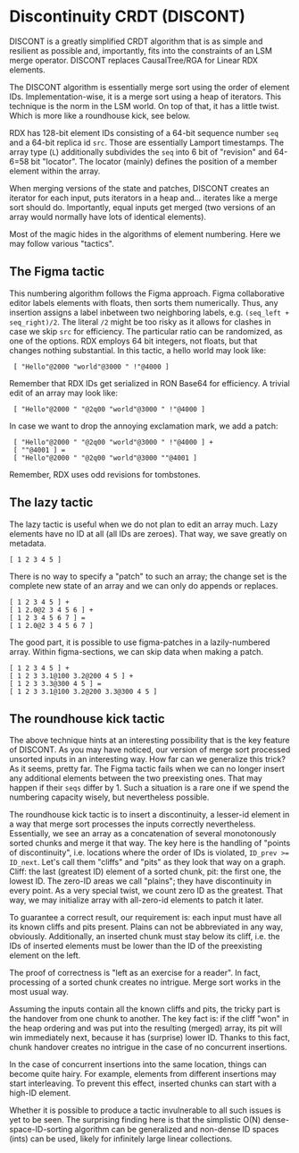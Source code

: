 #   Discontinuity CRDT (DISCONT)

DISCONT is a greatly simplified CRDT algorithm that
is as simple and resilient as possible and, importantly,
fits into the constraints of an LSM merge operator.
DISCONT replaces CausalTree/RGA for Linear RDX elements.

The DISCONT algorithm is essentially merge sort using the
order of element IDs. Implementation-wise, it is a merge
sort using a heap of iterators. This technique is the norm
in the LSM world. On top of that, it has a little twist.
Which is more like a roundhouse kick, see below.

RDX has 128-bit element IDs consisting of a 64-bit sequence
number `seq` and a 64-bit replica id `src`. Those are essentially 
Lamport timestamps. The array type (`L`) additionally subdivides the `seq`
into 6 bit of "revision" and 64-6=58 bit "locator". The locator
(mainly) defines the position of a member element within the 
array.

When merging versions of the state and patches, DISCONT
creates an iterator for each input, puts iterators in a heap
and... iterates like a merge sort should do. Importantly,
equal inputs get merged (two versions of an array would
normally have lots of identical elements).

Most of the magic hides in the algorithms of element numbering.
Here we may follow various "tactics".

##  The Figma tactic

This numbering algorithm follows the Figma approach. Figma
collaborative editor labels elements with floats, then
sorts them numerically.
Thus, any insertion assigns a label inbetween two neighboring 
labels, e.g. `(seq_left + seq_right)/2`.
The literal `/2` might be too risky as it allows for clashes 
in case we skip `src` for efficiency. The particular ratio 
can be randomized, as one of the options.
RDX employs 64 bit integers, not floats, but that changes
nothing substantial.
In this tactic, a hello world may look like:
```
 [ "Hello"@2000 "world"@3000 " !"@4000 ]
```
Remember that RDX IDs get serialized in RON Base64 for efficiency.
A trivial edit of an array may look like:
```
 [ "Hello"@2000 " "@2q00 "world"@3000 " !"@4000 ]
```
In case we want to drop the annoying exclamation mark, we add
a patch:
```
 [ "Hello"@2000 " "@2q00 "world"@3000 " !"@4000 ] +
 [ ""@4001 ] = 
 [ "Hello"@2000 " "@2q00 "world"@3000 ""@4001 ]
```
Remember, RDX uses odd revisions for tombstones.


##  The lazy tactic

The lazy tactic is useful when we do not plan to edit an
array much. Lazy elements have no ID at all (all IDs are zeroes).
That way, we save greatly on metadata.
```
[ 1 2 3 4 5 ]
```
There is no way to specify a "patch" to such an array;
the change set is the complete new state of an array
and we can only do appends or replaces.
```
[ 1 2 3 4 5 ] +
[ 1 2.0@2 3 4 5 6 ] +
[ 1 2 3 4 5 6 7 ] =
[ 1 2.0@2 3 4 5 6 7 ]
```
The good part, it is possible to use figma-patches in 
a lazily-numbered array. Within figma-sections, we can
skip data when making a patch.
```
[ 1 2 3 4 5 ] +
[ 1 2 3 3.1@100 3.2@200 4 5 ] +
[ 1 2 3 3.3@300 4 5 ] =
[ 1 2 3 3.1@100 3.2@200 3.3@300 4 5 ]
```

##  The roundhouse kick tactic

The above technique hints at an interesting possibility
that is the key feature of DISCONT. 
As you may have noticed, our version of merge sort
processed unsorted inputs in an interesting way.
How far can we generalize this trick? As it seems, pretty
far. The Figma tactic fails when we can no longer
insert any additional elements between the two preexisting
ones. That may happen if their `seqs` differ by 1.
Such a situation is a rare one if we spend the numbering
capacity wisely, but nevertheless possible.

The roundhouse kick tactic is to insert a discontinuity,
a lesser-id element in a way that merge sort processes
the inputs correctly nevertheless.
Essentially, we see an array as a concatenation of several 
monotonously sorted chunks and merge it that way. 
The key here is the handling of "points of discontinuity", 
i.e. locations where the order of IDs is violated, 
`ID_prev >= ID_next`.
Let's call them "cliffs" and "pits" as they look that way 
on a graph. 
Cliff: the last (greatest ID) element of a sorted chunk,
pit: the first one, the lowest ID.
The zero-ID areas we call "plains"; they have discontinuity
in every point. As a very special twist, we count zero
ID as the greatest. That way, we may initialize array
with all-zero-id elements to patch it later.

To guarantee a correct result, our requirement is:
each input must have all its known cliffs and pits present.
Plains can not be abbreviated in any way, obviously.
Additionally, an inserted chunk must stay below its
cliff, i.e. the IDs of inserted elements must be lower 
than the ID of the preexisting element on the left.

The proof of correctness is "left as an exercise for a
reader". In fact, processing of a sorted chunk creates no
intrigue. Merge sort works in the most usual way.

Assuming the inputs contain all the known cliffs
and pits, the tricky part is the handover from one chunk to
another. The key fact is: if the cliff "won" in the heap
ordering and was put into the resulting (merged) array,
its pit will win immediately next, because it has (surprise)
lower ID. Thanks to this fact, chunk handover creates no
intrigue in the case of no concurrent insertions. 

In the case of concurrent insertions into the same location,
things can become quite hairy. For example, elements from
different insertions may start interleaving. To prevent this
effect, inserted chunks can start with a high-ID element.

Whether it is possible to produce a tactic invulnerable to
all such issues is yet to be seen. 
The surprising finding here is that the simplistic O(N)
dense-space-ID-sorting algorithm can be generalized and
non-dense ID spaces (ints) can be used, likely for infinitely
large linear collections.



